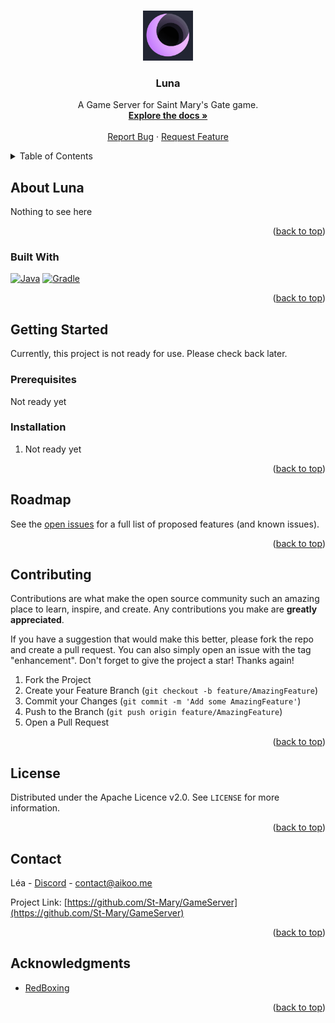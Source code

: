 <!-- Improved compatibility of back to top link: See: https://github.com/othneildrew/Best-README-Template/pull/73 -->
<a name="readme-top"></a>

<!-- PROJECT LOGO -->
<br />
<div align="center">
  <a href="https://github.com/St-Mary/GameServer">
    <img src="images/luna_icon.png" alt="Logo" width="80" height="80">
  </a>

<h3 align="center">Luna</h3>

  <p align="center">
    A Game Server for Saint Mary's Gate game.
    <br />
    <a href="https://github.com/St-Mary/GameServer"><strong>Explore the docs »</strong></a>
    <br />
    <br />
    <a href="https://github.com/St-Mary/GameServer/issues">Report Bug</a>
    ·
    <a href="https://github.com/St-Mary/GameServer/issues">Request Feature</a>
  </p>
</div>



<!-- TABLE OF CONTENTS -->
<details>
  <summary>Table of Contents</summary>
  <ol>
    <li>
      <a href="#about-the-project">About Luna</a>
      <ul>
        <li><a href="#built-with">Built With</a></li>
      </ul>
    </li>
    <li>
      <a href="#getting-started">Getting Started</a>
      <ul>
        <li><a href="#prerequisites">Prerequisites</a></li>
        <li><a href="#installation">Installation</a></li>
      </ul>
    </li>
    <li><a href="#roadmap">Roadmap</a></li>
    <li><a href="#contributing">Contributing</a></li>
    <li><a href="#license">License</a></li>
    <li><a href="#contact">Contact</a></li>
    <li><a href="#acknowledgments">Acknowledgments</a></li>
  </ol>
</details>


<!-- ABOUT LUNA -->
## About Luna

Nothing to see here
<p align="right">(<a href="#readme-top">back to top</a>)</p>

### Built With

[![Java][Java]][Java-url] 
[![Gradle][Gradle]][Gradle-url]

<p align="right">(<a href="#readme-top">back to top</a>)</p>



<!-- GETTING STARTED -->
## Getting Started

Currently, this project is not ready for use. Please check back later.

### Prerequisites

Not ready yet

### Installation

1. Not ready yet

<p align="right">(<a href="#readme-top">back to top</a>)</p>



<!-- ROADMAP -->
## Roadmap

<!-- - [ ] Feature 1-->
<!-- - [ ] Feature 2-->
<!-- - [ ] Feature 3-->
<!--    - [ ] Nested Feature-->

See the [open issues](https://github.com/github_username/repo_name/issues) for a full list of proposed features (and known issues).

<p align="right">(<a href="#readme-top">back to top</a>)</p>



<!-- CONTRIBUTING -->
## Contributing

Contributions are what make the open source community such an amazing place to learn, inspire, and create. Any contributions you make are **greatly appreciated**.

If you have a suggestion that would make this better, please fork the repo and create a pull request. You can also simply open an issue with the tag "enhancement".
Don't forget to give the project a star! Thanks again!

1. Fork the Project
2. Create your Feature Branch (`git checkout -b feature/AmazingFeature`)
3. Commit your Changes (`git commit -m 'Add some AmazingFeature'`)
4. Push to the Branch (`git push origin feature/AmazingFeature`)
5. Open a Pull Request

<p align="right">(<a href="#readme-top">back to top</a>)</p>



<!-- LICENSE -->
## License

Distributed under the Apache Licence v2.0. See `LICENSE` for more information.

<p align="right">(<a href="#readme-top">back to top</a>)</p>

<!-- CONTACT -->
## Contact

Léa - [Discord](https://discord.com/users/985986599995187270) - [contact@aikoo.me](contact@aikoo.me)

Project Link: [https://github.com/St-Mary/GameServer](https://github.com/St-Mary/GameServer)

<p align="right">(<a href="#readme-top">back to top</a>)</p>

<!-- ACKNOWLEDGMENTS -->
## Acknowledgments

* [RedBoxing](https://github.com/RedBoxing)

<p align="right">(<a href="#readme-top">back to top</a>)</p>



<!-- MARKDOWN LINKS & IMAGES -->
<!-- https://www.markdownguide.org/basic-syntax/#reference-style-links -->
[contributors-shield]: https://img.shields.io/github/contributors/St-Mary/GameServer.svg?style=for-the-badge
[contributors-url]: https://github.com/St-Mary/GameServer/graphs/contributors
[forks-shield]: https://img.shields.io/github/forks/St-Mary/GameServer.svg?style=for-the-badge
[forks-url]: https://github.com/St-Mary/GameServer/network/members
[stars-shield]: https://img.shields.io/github/stars/St-Mary/GameServer.svg?style=for-the-badge
[stars-url]: https://github.com/St-Mary/GameServer/stargazers
[issues-shield]: https://img.shields.io/github/issues/St-Mary/GameServer.svg?style=for-the-badge
[issues-url]: https://github.com/St-Mary/GameServer/issues
[license-shield]: https://img.shields.io/github/license/St-Mary/GameServer.svg?style=for-the-badge
[license-url]: https://github.com/St-Mary/GameServer/blob/master/LICENSE
[Java-url]: https://www.java.com/fr/
[Java]: https://img.shields.io/badge/Java-ED8B00?style=for-the-badge&logo=openjdk&logoColor=white
[Gradle]: https://img.shields.io/badge/gradle-02303A?logo=gradle&style=for-the-badge&logoWidth=25
[Gradle-url]: https://gradle.org/
